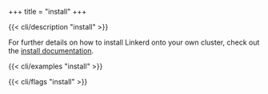+++
title = "install"
+++

{{< cli/description "install" >}}

For further details on how to install Linkerd onto your own cluster, check out
the [install documentation](../../../tasks/install/).

{{< cli/examples "install" >}}

{{< cli/flags "install" >}}
